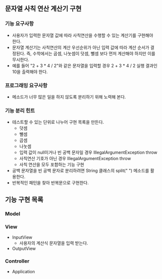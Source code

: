 ## 문자열 사칙 연산 계산기 구현

### 기능 요구사항
* 사용자가 입력한 문자열 값에 따라 사칙연산을 수행할 수 있는 계산기를 구현해야 한다.
* 문자열 계산기는 사칙연산의 계산 우선순위가 아닌 입력 값에 따라 계산 순서가 결정된다. 즉, 수학에서는 곱셈, 나눗셈이 덧셈, 뺄셈 보다 먼저 계산해야 하지만 이를 무시한다.
* 예를 들어 "2 + 3 * 4 / 2"와 같은 문자열을 입력할 경우 2 + 3 * 4 / 2 실행 결과인 10을 출력해야 한다.

### 프로그래밍 요구사항
* 메소드가 너무 많은 일을 하지 않도록 분리하기 위해 노력해 본다.

### 기능 분리 힌트
* 테스트할 수 있는 단위로 나누어 구현 목록을 만든다.
    * 덧셈
    * 뺄셈
    * 곱셈
    * 나눗셈
    * 입력 값이 null이거나 빈 공백 문자일 경우 IllegalArgumentException throw
    * 사칙연산 기호가 아닌 경우 IllegalArgumentException throw
    * 사칙 연산을 모두 포함하는 기능 구현
* 공백 문자열을 빈 공백 문자로 분리하려면 String 클래스의 split(" ") 메소드를 활용한다.
* 반복적인 패턴을 찾아 반복문으로 구현한다.

## 기능 구현 목록

### Model


### View
* InputView
    * 사용자의 계산식 문자열을 입력 받는다.
* OutputView

### Controller
* Application
